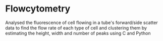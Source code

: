 # Flowcytometry
Analysed the fluorescence of cell flowing in a tube's forward/side scatter data to find the flow rate of each type of cell and clustering them by estimating the height, width and number of peaks using C and Python
